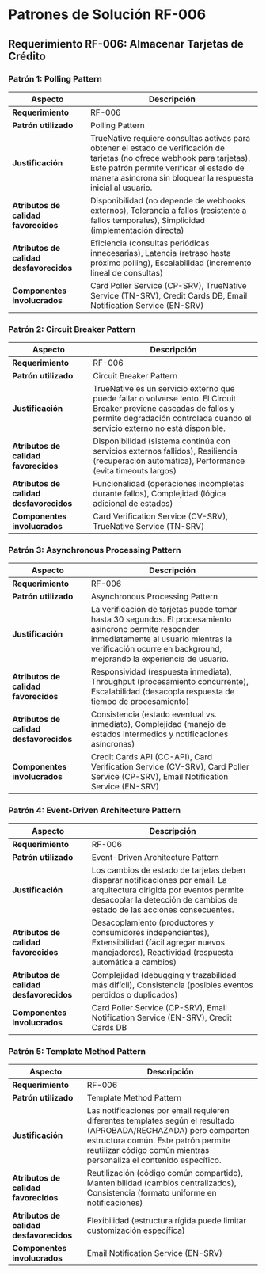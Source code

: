 # Patrones de Solución RF-006

## Requerimiento RF-006: Almacenar Tarjetas de Crédito

### Patrón 1: Polling Pattern

| Aspecto | Descripción |
|---------|-------------|
| **Requerimiento** | RF-006 |
| **Patrón utilizado** | Polling Pattern |
| **Justificación** | TrueNative requiere consultas activas para obtener el estado de verificación de tarjetas (no ofrece webhook para tarjetas). Este patrón permite verificar el estado de manera asíncrona sin bloquear la respuesta inicial al usuario. |
| **Atributos de calidad favorecidos** | Disponibilidad (no depende de webhooks externos), Tolerancia a fallos (resistente a fallos temporales), Simplicidad (implementación directa) |
| **Atributos de calidad desfavorecidos** | Eficiencia (consultas periódicas innecesarias), Latencia (retraso hasta próximo polling), Escalabilidad (incremento lineal de consultas) |
| **Componentes involucrados** | Card Poller Service (CP-SRV), TrueNative Service (TN-SRV), Credit Cards DB, Email Notification Service (EN-SRV) |

### Patrón 2: Circuit Breaker Pattern

| Aspecto | Descripción |
|---------|-------------|
| **Requerimiento** | RF-006 |
| **Patrón utilizado** | Circuit Breaker Pattern |
| **Justificación** | TrueNative es un servicio externo que puede fallar o volverse lento. El Circuit Breaker previene cascadas de fallos y permite degradación controlada cuando el servicio externo no está disponible. |
| **Atributos de calidad favorecidos** | Disponibilidad (sistema continúa con servicios externos fallidos), Resiliencia (recuperación automática), Performance (evita timeouts largos) |
| **Atributos de calidad desfavorecidos** | Funcionalidad (operaciones incompletas durante fallos), Complejidad (lógica adicional de estados) |
| **Componentes involucrados** | Card Verification Service (CV-SRV), TrueNative Service (TN-SRV) |

### Patrón 3: Asynchronous Processing Pattern

| Aspecto | Descripción |
|---------|-------------|
| **Requerimiento** | RF-006 |
| **Patrón utilizado** | Asynchronous Processing Pattern |
| **Justificación** | La verificación de tarjetas puede tomar hasta 30 segundos. El procesamiento asíncrono permite responder inmediatamente al usuario mientras la verificación ocurre en background, mejorando la experiencia de usuario. |
| **Atributos de calidad favorecidos** | Responsividad (respuesta inmediata), Throughput (procesamiento concurrente), Escalabilidad (desacopla respuesta de tiempo de procesamiento) |
| **Atributos de calidad desfavorecidos** | Consistencia (estado eventual vs. inmediato), Complejidad (manejo de estados intermedios y notificaciones asíncronas) |
| **Componentes involucrados** | Credit Cards API (CC-API), Card Verification Service (CV-SRV), Card Poller Service (CP-SRV), Email Notification Service (EN-SRV) |

### Patrón 4: Event-Driven Architecture Pattern

| Aspecto | Descripción |
|---------|-------------|
| **Requerimiento** | RF-006 |
| **Patrón utilizado** | Event-Driven Architecture Pattern |
| **Justificación** | Los cambios de estado de tarjetas deben disparar notificaciones por email. La arquitectura dirigida por eventos permite desacoplar la detección de cambios de estado de las acciones consecuentes. |
| **Atributos de calidad favorecidos** | Desacoplamiento (productores y consumidores independientes), Extensibilidad (fácil agregar nuevos manejadores), Reactividad (respuesta automática a cambios) |
| **Atributos de calidad desfavorecidos** | Complejidad (debugging y trazabilidad más difícil), Consistencia (posibles eventos perdidos o duplicados) |
| **Componentes involucrados** | Card Poller Service (CP-SRV), Email Notification Service (EN-SRV), Credit Cards DB |

### Patrón 5: Template Method Pattern

| Aspecto | Descripción |
|---------|-------------|
| **Requerimiento** | RF-006 |
| **Patrón utilizado** | Template Method Pattern |
| **Justificación** | Las notificaciones por email requieren diferentes templates según el resultado (APROBADA/RECHAZADA) pero comparten estructura común. Este patrón permite reutilizar código común mientras personaliza el contenido específico. |
| **Atributos de calidad favorecidos** | Reutilización (código común compartido), Mantenibilidad (cambios centralizados), Consistencia (formato uniforme en notificaciones) |
| **Atributos de calidad desfavorecidos** | Flexibilidad (estructura rígida puede limitar customización específica) |
| **Componentes involucrados** | Email Notification Service (EN-SRV) |